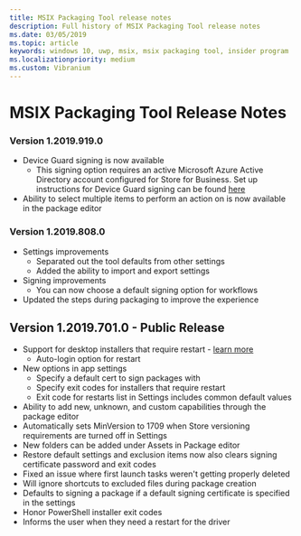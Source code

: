 ```yaml
---
title: MSIX Packaging Tool release notes
description: Full history of MSIX Packaging Tool release notes
ms.date: 03/05/2019
ms.topic: article
keywords: windows 10, uwp, msix, msix packaging tool, insider program
ms.localizationpriority: medium
ms.custom: Vibranium
---
```


# MSIX Packaging Tool Release Notes

### Version 1.2019.919.0
- Device Guard signing is now available
	- This signing option requires an active Microsoft Azure Active Directory account configured for Store for Business. Set up instructions for Device Guard signing can be found [here](https://docs.microsoft.com/en-us/windows/msix/package/signing-package-device-guard-signing)
- Ability to select multiple items to perform an action on is now available in the package editor

### Version 1.2019.808.0
- Settings improvements
    - Separated out the tool defaults from other settings
    - Added the ability to import and export settings
- Signing improvements
    - You can now choose a default signing option for workflows
- Updated the steps during packaging to improve the experience

## Version 1.2019.701.0 - Public Release

- Support for desktop installers that require restart - [learn more](../support-restart.md)
    - Auto-login option for restart 
- New options in app settings
    - Specify a default cert to sign packages with 
    - Specify exit codes for installers that require restart
    - Exit code for restarts list in Settings includes common default values
- Ability to add new, unknown, and custom capabilities through the package editor
- Automatically sets MinVersion to 1709 when Store versioning requirements are turned off in Settings
- New folders can be added under Assets in Package editor
- Restore default settings and exclusion items now also clears signing certificate password and exit codes
- Fixed an issue where first launch tasks weren't getting properly deleted
- Will ignore shortcuts to excluded files during package creation
- Defaults to signing a package if a default signing certificate is specified in the settings
- Honor PowerShell installer exit codes
- Informs the user when they need a restart for the driver
